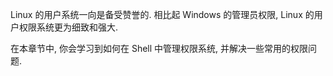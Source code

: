 Linux 的用户系统一向是备受赞誉的. 相比起 Windows 的管理员权限, Linux 的用户权限系统更为细致和强大.

在本章节中, 你会学习到如何在 Shell 中管理权限系统, 并解决一些常用的权限问题.